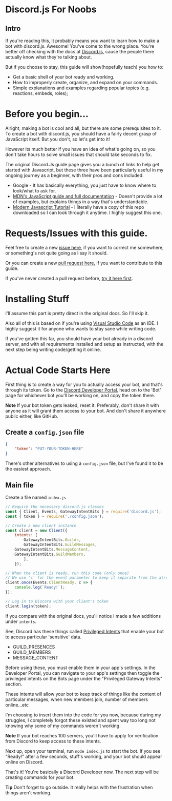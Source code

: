 # Discord.js For Noobs

## Intro

If you're reading this, it probably means you want to learn how to make a bot with discord.js. Awesome! You've come to the wrong place. You're better off checking with the docs at [Discord.js](https://discordjs.guide/#before-you-begin), cause the people there actually know what they're talking about.

But if you choose to stay, this guide will show(hopefully teach) you how to:

* Get a basic shell of your bot ready and working.
* How to improperly create, organize, and expand on your commands.
* Simple explanations and examples regarding popular topics (e.g. reactions, embeds, roles);

# Before you begin...


Alright, making a bot is cool and all, but there are some prerequisites to it. To create a bot with discord.js, you should have a fairly decent grasp of JavaScript itself. But you don't, so let's get into it!

However its much better if you have an idea of what's going on, so you don't take hours to solve small issues that should take seconds to fix.


The original Discord.Js guide page gives you a bunch of links to help get started with Javascript, but these three have been particularly useful in my ongoing journey as a beginner, with their pros and cons included.

* Google - It has basically everything, you just have to know where to look/what to ask for.
* [MDN's JavaScript guide and full documentation](https://developer.mozilla.org/en-US/docs/Web/JavaScript) - Doesn't provide a lot of examples, but explains things in a way that's understandable.
* [Modern Javascript Tutorial](https://github.com/javascript-tutorial/en.javascript.info/tree/master/1-js) - I literally have a copy of this repo downloaded so I can look through it anytime. I highly suggest this one.


# Requests/Issues with this guide.

Feel free to create a new [issue here](https://github.com/Wolfhaize/Discord.JS-for-Noobs/issues), if you want to correct me somewhere, or something's not quite going as I say it should.

Or you can create a new [pull request here](https://github.com/Wolfhaize/Discord.JS-for-Noobs/pulls), if you want to contribute to this guide. 

If you've never created a pull request before, [try it here first](https://github.com/Wolfhaize/Github-contribution-for-Noobs).


# Installing Stuff
I'll assume this part is pretty direct in the original docs. So I'll skip it.

Also all of this is based on if you're using [Visual Studio Code](https://code.visualstudio.com/) as an IDE. I highly suggest it for anyone who wants to stay sane while writing code.


If you've gotten this far, you should have your bot already in a discord server, and with all requirements installed and setup as instructed, with the next step being writing code/getting it online.

# Actual Code Starts Here

First thing is to create a way for you to actually access your bot, and that's through its token. Go to the [Discord Developer Portal](https://discord.com/developers/applications), head on to the 'Bot' page for whichever bot you'll be working on, and copy the token there. 

**Note**
If your bot token gets leaked, reset it. Preferably, don't share it with anyone as it will grant them access to your bot. And don't share it anywhere public either, like GitHub.

## Create a `config.json` file
```json
{
	"token": "PUT-YOUR-TOKEN-HERE"
}
```

There's other alternatives to using a ```config.json``` file, but I've found it to be the easiest approach.


## Main file
Create a file named ```index.js```


```javascript
// Require the necessary discord.js classes
const { Client, Events, GatewayIntentBits } = require('discord.js');
const { token } = require('./config.json');

// Create a new client instance
const client = new Client({ 
    intents: [
        GatewayIntentBits.Guilds,
        GatewayIntentBits.GuildMessages,
	GatewayIntentBits.MessageContent,
	GatewayIntentBits.GuildMembers,
        ],
    });

// When the client is ready, run this code (only once)
// We use 'c' for the event parameter to keep it separate from the already defined 'client'
client.once(Events.ClientReady, c => {
	console.log(`Ready!`);
});

// Log in to Discord with your client's token
client.login(token);
```

If you compare with the original docs, you'll notice I made a few additions under ```intents```.

See, Discord has these things called [Privileged Intents](https://discord.com/developers/docs/topics/gateway#privileged-intents) that enable your bot to access particular 'sensitive' data. 

* GUILD_PRESENCES
* GUILD_MEMBERS
* MESSAGE_CONTENT

Before using these, you must enable them in your app's settings. In the Developer Portal, you can navigate to your app's settings then toggle the privileged intents on the Bots page under the "Privileged Gateway Intents" section. 

These intents will allow your bot to keep track of things like the content of particular messages, when new members join, number of members online...etc

I'm choosing to insert them into the code for you now, because during my struggles, I completely forgot these existed and spent way too long not knowing why some of my commands weren't working.

**Note**
If your bot reaches 100 servers, you'll have to apply for verification from Discord to keep access to these intents.

Next up, open your terminal, run ```node index.js``` to start the bot. If you see "Ready!" after a few seconds, stuff's working, and your bot should appear online on Discord.



That's it! You're basically a Discord Developer now. The next step will be creating commands for your bot.

**Tip**
Don't forget to go outside. It really helps with the frustration when things aren't working.





